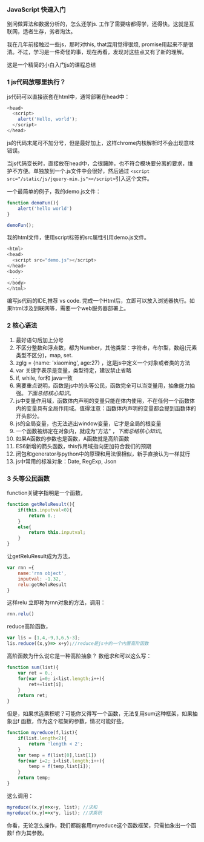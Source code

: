 ### JavaScript 快速入门



别问做算法和数据分析的，怎么还学js. 工作了需要啥都得学，还得快。这就是互联网，适者生存，劣者淘汰。



我在几年前接触过一些js，那时对this, that混用觉得很烦, promise用起来不是很清。不过，学习是一件奇怪的事，现在再看，发现对这些点又有了新的理解。



这是一个精简的小白入门js的课程总结



### 1 js代码放哪里执行？

js代码可以直接嵌套在html中，通常部署在head中：

```javascript
<head>
  <script>
  	alert('Hello, world');
  </script>
</head>
```

js的代码末尾可不加分号，但是最好加上，这样chrome内核解析时不会出现意味错误。

当js代码变长时，直接放在head中，会很臃肿，也不符合模块要分离的要求，维护不方便。单独放到一个.js文件中会很好，然后通过 `<script src="/static/js/jquery-min.js"></script>`引入这个文件。

一个最简单的例子，我的demo.js文件：

```javascript
function demoFun(){
    alert('hello world')
}

demoFun();

```

我的html文件，使用script标签的src属性引用demo.js文件。

```javascript
<html>
<head>
  <script src="demo.js"></script>
</head>
<body>
  ...
</body>
</html>
```



编写js代码的IDE,推荐 vs code. 完成一个Html后，立即可以放入浏览器执行。如果html涉及到联网等，需要一个web服务器部署上。



### 2 核心语法

1. 最好语句后加上分号
2. 不区分整数和浮点数，都为Number，其他类型：字符串，布尔型，数组(元素类型不区分)，map, set.
3. zglg = {name: 'xiaoming', age:27} ，这是js中定义一个对象或者类的方法
4. var 关键字表示是变量，类型待定，建议禁止省略
5. if, while, for和 java一致
6. 需要重点说明，函数是js中的头等公民，函数完全可以当变量用，抽象能力抽强。*下面总结核心知识*。
7. js中变量作用域，函数体内声明的变量只能在体内使用，不在任何一个函数体内的变量具有全局作用域。值得注意：函数体内声明的变量都会提到函数体的开头部分。
8. js的全局变量，也无法逃出window变量，它才是全局的根变量
9. 一个函数被绑定在对象内，就成为"方法" ，*下面总结核心知识*。
10. 如果A函数的参数也是函数，A函数就是高阶函数
11. ES6新增的箭头函数，this作用域指向更加符合我们的预期
12. 闭包和generator与python中的原理和用法很相似，新手直接认为一样就行
13. js中常用的标准对象：Date, RegExp, Json



### 3 头等公民函数

function关键字指明是一个函数，

```javascript
function getReluResult(){
    if(this.inputval<0){
        return 0.;
    }
    else{
        return this.inputval;
    }
}
```

让getReluResult成为方法，

```javascript
var rnn ={
    name:'rnn object',
    inputval: -1.32,
    relu:getReluResult
}
```

这样relu 立即称为rnn对象的方法，调用：

```javascript
rnn.relu()
```

reduce高阶函数，

```javascript
var lis = [1,4,-9,3,6,5-3];
lis.reduce((x,y)=> x+y);//reduce是js中的一个内置高阶函数
```



高阶函数为什么说它是一种高阶抽象？ 数组求和可以这么写：

```javascript
function sum(list){
    var ret = 0.;
    for(var i=0; i<list.length;i++){
        ret+=list[i];
    }
    return ret;
}
```

但是，如果求连乘积呢？可能你又得写一个函数，无法复用sum这种框架，如果抽象出f 函数，作为这个框架的参数，情况可能好些，

```javascript
function myreduce(f,list){
    if(list.length<2){
        return 'length < 2';
    }
    var temp = f(list[0],list[1])
    for(var i=2; i<list.length;i++){
        temp = f(temp,list[i]);
    }
    return temp;
}
```

这么调用：

```javascript
myreduce((x,y)=>x+y, list); //求和
myreduce((x,y)=>x*y, list); //求乘积
```

你看，无论怎么操作，我们都能套用myreduce这个函数框架，只需抽象出一个函数f 作为其参数。







